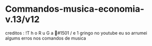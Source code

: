 # Commandos-musica-economia-v.13/v12

creditos : !T h o R u G a 🎀#1501 / e 1 gringo no youtube eu so arrumei algums erros nos comandos de musica
